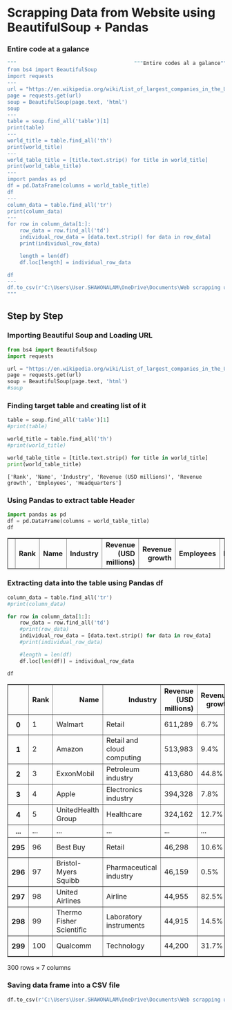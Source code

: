 # Scrapping Data from Website using BeautifulSoup + Pandas

### Entire code at a galance


```python
"""                                      """Entire codes al a galance"""
from bs4 import BeautifulSoup
import requests
---
url = "https://en.wikipedia.org/wiki/List_of_largest_companies_in_the_United_States_by_revenue"
page = requests.get(url)
soup = BeautifulSoup(page.text, 'html')
soup 
---
table = soup.find_all('table')[1]
print(table)
---
world_title = table.find_all('th')
print(world_title)
---
world_table_title = [title.text.strip() for title in world_title]
print(world_table_title)
---
import pandas as pd
df = pd.DataFrame(columns = world_table_title)
df
---
column_data = table.find_all('tr')
print(column_data)
---
for row in column_data[1:]:
    row_data = row.find_all('td')
    individual_row_data = [data.text.strip() for data in row_data]
    print(individual_row_data)

    length = len(df)
    df.loc[length] = individual_row_data

df
---
df.to_csv(r'C:\Users\User.SHAWONALAM\OneDrive\Documents\Web scrapping using pandas, python\largest companies in USA by revenue.csv', index=False)
"""
```

## Step by Step

### Importing Beautiful Soup and Loading URL 


```python
from bs4 import BeautifulSoup
import requests
```


```python
url = "https://en.wikipedia.org/wiki/List_of_largest_companies_in_the_United_States_by_revenue"
page = requests.get(url)
soup = BeautifulSoup(page.text, 'html')
#soup 
```

### Finding target table and creating list of it


```python
table = soup.find_all('table')[1]
#print(table)
```


```python
world_title = table.find_all('th')
#print(world_title)
```


```python
world_table_title = [title.text.strip() for title in world_title]
print(world_table_title)
```

    ['Rank', 'Name', 'Industry', 'Revenue (USD millions)', 'Revenue growth', 'Employees', 'Headquarters']
    

### Using Pandas to extract table Header


```python
import pandas as pd
df = pd.DataFrame(columns = world_table_title)
df
```




<div>
<style scoped>
    .dataframe tbody tr th:only-of-type {
        vertical-align: middle;
    }

    .dataframe tbody tr th {
        vertical-align: top;
    }

    .dataframe thead th {
        text-align: right;
    }
</style>
<table border="1" class="dataframe">
  <thead>
    <tr style="text-align: right;">
      <th></th>
      <th>Rank</th>
      <th>Name</th>
      <th>Industry</th>
      <th>Revenue (USD millions)</th>
      <th>Revenue growth</th>
      <th>Employees</th>
      <th>Headquarters</th>
    </tr>
  </thead>
  <tbody>
  </tbody>
</table>
</div>



### Extracting data into the table using Pandas df


```python
column_data = table.find_all('tr')
#print(column_data)
```


```python
for row in column_data[1:]:
    row_data = row.find_all('td')
    #print(row_data)
    individual_row_data = [data.text.strip() for data in row_data]
    #print(individual_row_data)

    #length = len(df)
    df.loc[len(df)] = individual_row_data
```


```python
df
```




<div>
<style scoped>
    .dataframe tbody tr th:only-of-type {
        vertical-align: middle;
    }

    .dataframe tbody tr th {
        vertical-align: top;
    }

    .dataframe thead th {
        text-align: right;
    }
</style>
<table border="1" class="dataframe">
  <thead>
    <tr style="text-align: right;">
      <th></th>
      <th>Rank</th>
      <th>Name</th>
      <th>Industry</th>
      <th>Revenue (USD millions)</th>
      <th>Revenue growth</th>
      <th>Employees</th>
      <th>Headquarters</th>
    </tr>
  </thead>
  <tbody>
    <tr>
      <th>0</th>
      <td>1</td>
      <td>Walmart</td>
      <td>Retail</td>
      <td>611,289</td>
      <td>6.7%</td>
      <td>2,100,000</td>
      <td>Bentonville, Arkansas</td>
    </tr>
    <tr>
      <th>1</th>
      <td>2</td>
      <td>Amazon</td>
      <td>Retail and cloud computing</td>
      <td>513,983</td>
      <td>9.4%</td>
      <td>1,540,000</td>
      <td>Seattle, Washington</td>
    </tr>
    <tr>
      <th>2</th>
      <td>3</td>
      <td>ExxonMobil</td>
      <td>Petroleum industry</td>
      <td>413,680</td>
      <td>44.8%</td>
      <td>62,000</td>
      <td>Spring, Texas</td>
    </tr>
    <tr>
      <th>3</th>
      <td>4</td>
      <td>Apple</td>
      <td>Electronics industry</td>
      <td>394,328</td>
      <td>7.8%</td>
      <td>164,000</td>
      <td>Cupertino, California</td>
    </tr>
    <tr>
      <th>4</th>
      <td>5</td>
      <td>UnitedHealth Group</td>
      <td>Healthcare</td>
      <td>324,162</td>
      <td>12.7%</td>
      <td>400,000</td>
      <td>Minnetonka, Minnesota</td>
    </tr>
    <tr>
      <th>...</th>
      <td>...</td>
      <td>...</td>
      <td>...</td>
      <td>...</td>
      <td>...</td>
      <td>...</td>
      <td>...</td>
    </tr>
    <tr>
      <th>295</th>
      <td>96</td>
      <td>Best Buy</td>
      <td>Retail</td>
      <td>46,298</td>
      <td>10.6%</td>
      <td>71,100</td>
      <td>Richfield, Minnesota</td>
    </tr>
    <tr>
      <th>296</th>
      <td>97</td>
      <td>Bristol-Myers Squibb</td>
      <td>Pharmaceutical industry</td>
      <td>46,159</td>
      <td>0.5%</td>
      <td>34,300</td>
      <td>New York City, New York</td>
    </tr>
    <tr>
      <th>297</th>
      <td>98</td>
      <td>United Airlines</td>
      <td>Airline</td>
      <td>44,955</td>
      <td>82.5%</td>
      <td>92,795</td>
      <td>Chicago, Illinois</td>
    </tr>
    <tr>
      <th>298</th>
      <td>99</td>
      <td>Thermo Fisher Scientific</td>
      <td>Laboratory instruments</td>
      <td>44,915</td>
      <td>14.5%</td>
      <td>130,000</td>
      <td>Waltham, Massachusetts</td>
    </tr>
    <tr>
      <th>299</th>
      <td>100</td>
      <td>Qualcomm</td>
      <td>Technology</td>
      <td>44,200</td>
      <td>31.7%</td>
      <td>51,000</td>
      <td>San Diego, California</td>
    </tr>
  </tbody>
</table>
<p>300 rows × 7 columns</p>
</div>



### Saving data frame into a CSV file


```python
df.to_csv(r'C:\Users\User.SHAWONALAM\OneDrive\Documents\Web scrapping using pandas, python\largest companies in USA by revenue.csv', index=False)
```
